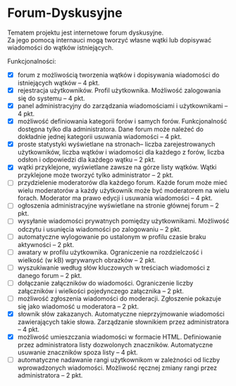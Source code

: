 # Forum-Dyskusyjne
Tematem projektu jest internetowe forum dyskusyjne.  
Za jego pomocą internauci mogą tworzyć własne wątki lub dopisywać wiadomości do wątków istniejących.

Funkcjonalności:
- [x] forum z możliwością tworzenia wątków i dopisywania wiadomości do istniejących wątków – 4 pkt.
- [x] rejestracja użytkowników. Profil użytkownika. Możliwość zalogowania się do systemu – 4 pkt.
- [x] panel administracyjny do zarządzania wiadomościami i użytkownikami – 4 pkt.
- [x] możliwość definiowania kategorii forów i samych forów. Funkcjonalność dostępna tylko dla
administratora. Dane forum może należeć do dokładnie jednej kategorii
usuwania wiadomości – 4 pkt.
- [x] proste statystyki wyświetlane na stronach– liczba zarejestrowanych użytkowników, liczba
wątków i wiadomości dla każdego z forów, liczba odsłon i odpowiedzi dla każdego wątku – 2 pkt.
- [x] wątki przyklejone, wyświetlane zawsze na górze listy wątków. Wątki przyklejone może
tworzyć tylko administrator – 2 pkt.
- [ ] przydzielenie moderatorów dla każdego forum. Każde forum może mieć wielu moderatorów
a każdy użytkownik może być moderatorem na wielu forach. Moderator ma prawo edycji i usuwania wiadomości – 4 pkt.
- [ ] ogłoszenia administracyjne wyświetlane na stronie głównej forum – 2 pkt.
- [ ] wysyłanie wiadomości prywatnych pomiędzy użytkownikami. Możliwość odczytu i
usunięcia wiadomości po zalogowaniu – 2 pkt.
- [ ] automatyczne wylogowanie po ustalonym w profilu czasie braku aktywności – 2 pkt.
- [ ] awatary w profilu użytkownika. Ograniczenie na rozdzielczość i wielkość (w kB)
wgrywanych obrazków – 2 pkt.
- [ ] wyszukiwanie według słów kluczowych w treściach wiadomości z danego forum – 2 pkt.
- [ ] dołączanie załączników do wiadomości. Ograniczenie liczby załączników i wielkości
pojedynczego załącznika – 2 pkt.
- [ ] możliwość zgłoszenia wiadomości do moderacji. Zgłoszenie pokazuje się jako wiadomość u
moderatora – 2 pkt.
- [x] słownik słów zakazanych. Automatyczne nieprzyjmowanie wiadomości zawierających takie
słowa. Zarządzanie słownikiem przez administratora – 4 pkt.
- [x] możliwość umieszczania wiadomości w formacie HTML. Definiowanie przez
administratora listy dozwolonych znaczników. Automatyczne usuwanie znaczników spoza
listy – 4 pkt.
- [ ] automatyczne nadawanie rangi użytkownikom w zależności od liczby wprowadzonych
wiadomości. Możliwość ręcznej zmiany rangi przez administratora – 2 pkt.
